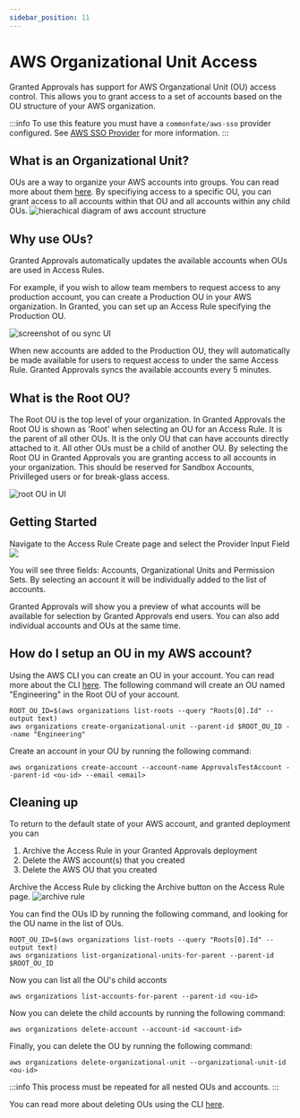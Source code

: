 ```yaml
---
sidebar_position: 11
---
```


# AWS Organizational Unit Access

Granted Approvals has support for AWS Organzational Unit (OU) access control. This allows you to grant access to a set of accounts based on the OU structure of your AWS organization.

:::info
To use this feature you must have a `commonfate/aws-sso` provider configured. See [AWS SSO Provider](/granted-approvals/providers/aws-sso/aws-sso) for more information.
:::

## What is an Organizational Unit?

OUs are a way to organize your AWS accounts into groups. You can read more about them [here](https://docs.aws.amazon.com/organizations/latest/userguide/orgs_manage_ous.html). By specifiying access to a specific OU, you can grant access to all accounts within that OU and all accounts within any child OUs.
![hierachical diagram of aws account structure](/img/org-units/structure.png)

## Why use OUs?

Granted Approvals automatically updates the available accounts when OUs are used in Access Rules.

For example, if you wish to allow team members to request access to any production account, you can create a Production OU in your AWS organization. In Granted, you can set up an Access Rule specifying the Production OU.

![screenshot of ou sync UI](/img/org-units/ou_sync.png)

When new accounts are added to the Production OU, they will automatically be made available for users to request access to under the same Access Rule. Granted Approvals syncs the available accounts every 5 minutes.

## What is the Root OU?

The Root OU is the top level of your organization. In Granted Approvals the Root OU is shown as 'Root' when selecting an OU for an Access Rule. It is the parent of all other OUs. It is the only OU that can have accounts directly attached to it. All other OUs must be a child of another OU. By selecting the Root OU in Granted Approvals you are granting access to all accounts in your organization. This should be reserved for Sandbox Accounts, Privilleged users or for break-glass access.

![root OU in UI](/img/org-units/root_ou.png)

## Getting Started

Navigate to the Access Rule Create page and select the Provider Input Field
![](/img/org-units/1.png)

You will see three fields: Accounts, Organizational Units and Permission Sets. By selecting an account it will be individually added to the list of accounts.

Granted Approvals will show you a preview of what accounts will be available for selection by Granted Approvals end users. You can also add individual accounts and OUs at the same time.


## How do I setup an OU in my AWS account?

Using the AWS CLI you can create an OU in your account. You can read more about the CLI [here](https://docs.aws.amazon.com/cli/latest/reference/organizations/create-organizational-unit.html). The following command will create an OU named "Engineering" in the Root OU of your account.

```
ROOT_OU_ID=$(aws organizations list-roots --query "Roots[0].Id" --output text)
aws organizations create-organizational-unit --parent-id $ROOT_OU_ID --name "Engineering"
```

Create an account in your OU by running the following command:

```
aws organizations create-account --account-name ApprovalsTestAccount --parent-id <ou-id> --email <email>
```

## Cleaning up

To return to the default state of your AWS account, and granted deployment you can 
1. Archive the Access Rule in your Granted Approvals deployment
1. Delete the AWS account(s) that you created
1. Delete the AWS OU that you created


Archive the Access Rule by clicking the Archive button on the Access Rule page.
![archive rule](/img/org-units/archive_rule.png)


You can find the OUs ID by running the following command, and looking for the OU name in the list of OUs.

```
ROOT_OU_ID=$(aws organizations list-roots --query "Roots[0].Id" --output text)
aws organizations list-organizational-units-for-parent --parent-id $ROOT_OU_ID
```

Now you can list all the OU's child acconts
```
aws organizations list-accounts-for-parent --parent-id <ou-id>
```

Now you can delete the child accounts by running the following command:

```
aws organizations delete-account --account-id <account-id>
```

Finally, you can delete the OU by running the following command:


```
aws organizations delete-organizational-unit --organizational-unit-id <ou-id>
```


:::info
This process must be repeated for all nested OUs and accounts.
:::


You can read more about deleting OUs using the CLI [here](https://docs.aws.amazon.com/cli/latest/reference/organizations/delete-organizational-unit.html).
